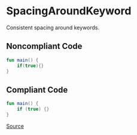 # SpacingAroundKeyword

Consistent spacing around keywords.

## Noncompliant Code

```kotlin
fun main() {
    if(true){}
}
```
## Compliant Code

```kotlin
fun main() {
    if (true) {}
}
```

[Source](https://detekt.dev/docs/rules/formatting#spacingaroundkeyword)
